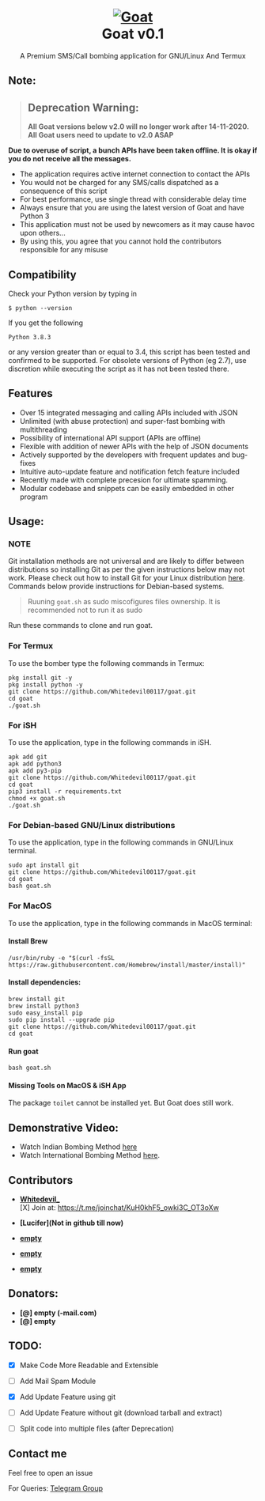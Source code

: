 <h1 align="center">
  <br>
  <a href="https://github.com/Whitedevil00117/goat"><img src="https://images.app.goo.gl/fmgBgnA6WiTwjPzS9/Goat.png" alt="Goat"></a>
  <br>
  Goat v0.1
  <br>
</h1>


<p align="center">A Premium SMS/Call bombing application for GNU/Linux And Termux</p>

## Note:


> ## Deprecation Warning:
> **All Goat versions below v2.0 will no longer work after 14-11-2020.**  
**All Goat users need to update to v2.0 ASAP**

**Due to overuse of script, a bunch APIs have been taken offline. It is okay if you do not receive all the messages.**


- The application requires active internet connection to contact the APIs
- You would not be charged for any SMS/calls dispatched as a consequence of this script
- For best performance, use single thread with considerable delay time
- Always ensure that you are using the latest version of Goat and have Python 3
- This application must not be used by newcomers as it may cause havoc upon others...
- By using this, you agree that you cannot hold the contributors responsible for any misuse

## Compatibility
Check your Python version by typing in
```shell script
$ python --version
```
If you get the following
```shell script
Python 3.8.3
```
or any version greater than or equal to 3.4, this script has been tested and confirmed to be supported. For obsolete versions of Python (eg 2.7), use discretion while executing the script as it has not been tested there.

## Features
- Over 15 integrated messaging and calling APIs included with JSON
- Unlimited (with abuse protection) and super-fast bombing with multithreading
- Possibility of international API support (APIs are offline)
- Flexible with addition of newer APIs with the help of JSON documents
- Actively supported by the developers with frequent updates and bug-fixes
- Intuitive auto-update feature and notification fetch feature included
- Recently made with complete precesion for ultimate spamming.
- Modular codebase and snippets can be easily embedded in other program


## Usage:

### NOTE 

Git installation methods are not universal and are likely to differ between distributions so installing Git as per the given instructions below may not work. Please check out how to install Git for your Linux distribution [here](https://git-scm.com/). Commands below provide instructions for Debian-based systems.

>Ruuning `goat.sh` as sudo miscofigures files ownership. It is recommended not to run it as sudo

Run these commands to clone and run goat.

### For Termux

To use the bomber type the following commands in Termux:
```shell script
pkg install git -y 
pkg install python -y 
git clone https://github.com/Whitedevil00117/goat.git
cd goat
./goat.sh
```

### For iSH

To use the application, type in the following commands in iSH.
```shell script
apk add git
apk add python3
apk add py3-pip
git clone https://github.com/Whitedevil00117/goat.git
cd goat
pip3 install -r requirements.txt
chmod +x goat.sh
./goat.sh
```

### For Debian-based GNU/Linux distributions

To use the application, type in the following commands in GNU/Linux terminal.
```shell script
sudo apt install git
git clone https://github.com/Whitedevil00117/goat.git
cd goat
bash goat.sh
```

### For MacOS

To use the application, type in the following commands in MacOS terminal:

#### Install Brew

```shell script
/usr/bin/ruby -e "$(curl -fsSL https://raw.githubusercontent.com/Homebrew/install/master/install)"
````

#### Install dependencies:

```shell script
brew install git
brew install python3
sudo easy_install pip
sudo pip install --upgrade pip
git clone https://github.com/Whitedevil00117/goat.git
cd goat
```

#### Run goat

```shell script
bash goat.sh
```

#### Missing Tools on MacOS & iSH App

The package `toilet` cannot be installed yet. But Goat does still work.

## Demonstrative Video:

- Watch Indian Bombing Method [here](https://youtu.be/9KWkwsr_QGw)  
- Watch International Bombing Method [here](https://youtu.be/JqsHkyIcnPM).  

## Contributors

- **[Whitedevil_](https://github.com/Whitedevil00117)**<br>
[X] Join at: https://t.me/joinchat/KuH0khF5_owki3C_OT3oXw

- **[Lucifer](Not in github till now)**<br>

- **[empty](https://github.com)**<br>

- **[empty](https://github.com)**<br>

- **[empty](https://github.com)**<br>



## Donators:

* **[@] empty (-mail.com)**
* **[@] empty**

## TODO:

- [x] Make Code More Readable and Extensible
- [ ] Add Mail Spam Module
- [x] Add Update Feature using git
- [ ] Add Update Feature without git (download tarball and extract)
- [ ] Split code into multiple files (after Deprecation)


## Contact me

Feel free to open an issue  


For Queries: [Telegram Group](https://t.me/joinchat/KuH0khF5_owki3C_OT3oXw)  


